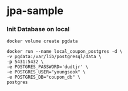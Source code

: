 # jpa-sample


### Init Database on local
```shell
docker volume create pgdata

docker run --name local_coupon_postgres -d \
-v pgdata:/var/lib/postgresql/data \
-p 5431:5432 \
-e POSTGRES_PASSWORD='dudtjr' \
-e POSTGRES_USER="youngseok" \
-e POSTGRES_DB="coupon_db" \
postgres
```
